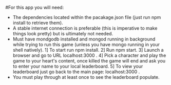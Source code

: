 #For this app you will need:
  - The dependencies located within the pacakage.json file (just run npm install to retrieve them).
  - A stable internet connection is preferable (this is imperative to make things look pretty) but is ultimately not needed.
  - Must have mondgodb installed and mongod running in background while trying to run this game (unless you have mongo running in your shell natively).
  1] To start run npm install.
  2] Run npm start.
  3] Launch a browser and go to URL localhost:3000  .
  4] Pick a character and play the game to your heart's content, once killed the game will end and ask you to enter your name to your local leaderboard.
  5] To view your leaderboard just go back to the main page: localhost:3000  .
  - You must play through at least once to see the leaderboard populate.
